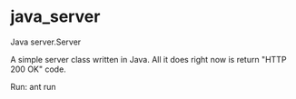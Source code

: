 java_server
===========

Java server.Server

A simple server class written in Java. All it does right now is return "HTTP 200 OK" code.

Run: 
    ant run
    

